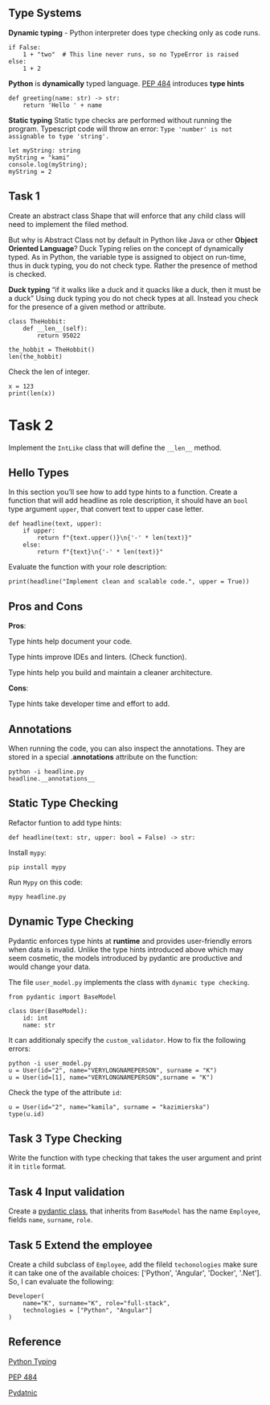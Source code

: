 ## Type Systems

**Dynamic typing** - Python interpreter does type checking only as code runs.
```
if False:
    1 + "two"  # This line never runs, so no TypeError is raised
else:
    1 + 2
```

**Python** is **dynamically** typed language.
[PEP 484](https://peps.python.org/pep-0484/) introduces **type hints**

```
def greeting(name: str) -> str:
    return 'Hello ' + name
```

**Static typing**
Static type checks are performed without running the program.
Typescript code will throw an error: `Type 'number' is not assignable to type 'string'.`

```
let myString: string
myString = "kami"
console.log(myString);
myString = 2
```

## Task 1
Create an abstract class Shape that will enforce that any child class will need to implement the filed method.

But why is Abstract Class not by default in Python like Java or other **Object Oriented Language**?
Duck Typing relies on the concept of dynamically typed. As in Python, the variable type is assigned to object on run-time, thus in duck typing, you do not check type. Rather the presence of method is checked.

**Duck typing**
“if it walks like a duck and it quacks like a duck, then it must be a duck”
Using duck typing you do not check types at all. Instead you check for the presence of a given method or attribute.

```
class TheHobbit:
    def __len__(self):
        return 95022

the_hobbit = TheHobbit()
len(the_hobbit)
```

Check the len of integer.

```
x = 123
print(len(x))
```

# Task 2
Implement the `IntLike` class that will define the `__len__` method.

## Hello Types
In this section you’ll see how to add type hints to a function.
Create a function that will add headline as role description, it should have an `bool` type argument `upper`, that convert text to upper case letter.

```
def headline(text, upper):
    if upper:
        return f"{text.upper()}\n{'-' * len(text)}"
    else:
        return f"{text}\n{'-' * len(text)}"

```

Evaluate the function with your role description:
```
print(headline("Implement clean and scalable code.", upper = True))
```


## Pros and Cons
**Pros**:

Type hints help document your code.

Type hints improve IDEs and linters. (Check function).

Type hints help you build and maintain a cleaner architecture.


**Cons**:

Type hints take developer time and effort to add.

## Annotations

When running the code, you can also inspect the annotations. They are stored in a special .__annotations__ attribute on the function:

```
python -i headline.py
headline.__annotations__
```

## Static Type Checking
Refactor funtion to add type hints:

```
def headline(text: str, upper: bool = False) -> str:
```
Install `mypy`:
```
pip install mypy
```

Run `Mypy` on this code:

```
mypy headline.py

```


## Dynamic Type Checking
Pydantic enforces type hints at **runtime** and provides user-friendly errors when data is invalid. Unlike the type hints introduced above which may seem cosmetic, the models introduced by pydantic are productive and would change your data.

The file `user_model.py` implements the class with `dynamic type checking`.
```
from pydantic import BaseModel

class User(BaseModel):
    id: int
    name: str
```

It can additionaly specify the `custom_validator`.
How to fix the following errors:
```
python -i user_model.py
u = User(id="2", name="VERYLONGNAMEPERSON", surname = "K")
u = User(id=[1], name="VERYLONGNAMEPERSON",surname = "K")
```

Check the type of the attribute `id`:
```
u = User(id="2", name="kamila", surname = "kazimierska")
type(u.id)
```
## Task 3 Type Checking
Write the function with type checking that takes the user argument and
print it in `title` format.

## Task 4 Input validation
Create a [pydantic class](https://docs.pydantic.dev/latest/usage/models/),
that inherits from `BaseModel`
has the name `Employee`,
fields `name`, `surname`, `role`.

## Task 5 Extend the employee
Create a child subclass of `Employee`, add the fileld `techonologies` make sure it can take one of the available choices: ['Python', 'Angular', 'Docker', '.Net'].
So, I can evaluate the following:

```
Developer(
    name="K", surname="K", role="full-stack",
    technologies = ["Python", "Angular"]
)
```



## Reference
[Python Typing](https://realpython.com/python-type-checking/)

[PEP 484](https://peps.python.org/pep-0484/)

[Pydatnic](https://docs.pydantic.dev/latest/)